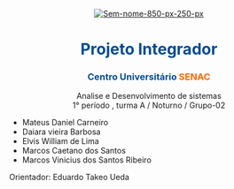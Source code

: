 
<p align="center">
  <a href="https://ibb.co/Kht99rH"><img src="https://i.ibb.co/6wK44W5/Sem-nome-850-px-250-px.jpg" alt="Sem-nome-850-px-250-px" border="0" /></a>
</p>

<h1 style="text-align: center;"><span style="color: #004c94;"><strong>Projeto Integrador</strong></span></h1>
<h3 style="text-align: center;"><span style="color: #004c94;"><strong><span class="JsGRdQ">Centro Universit&aacute;rio <span style="color: #ff6600;">SENAC</span></span></strong></span></h3>
<p style="text-align: center;">Analise e Desenvolvimento de sistemas<br />1&deg; per&iacute;odo , turma A / Noturno / Grupo-02</p>
<ul>
<li>Mateus Daniel Carneiro</li>
<li>Daiara vieira Barbosa</li>
<li>Elvis William de Lima</li>
<li>Marcos Caetano dos Santos</li>
<li>Marcos Vinicius dos Santos Ribeiro</li>
</ul>
<p>Orientador: Eduardo Takeo Ueda</p>





